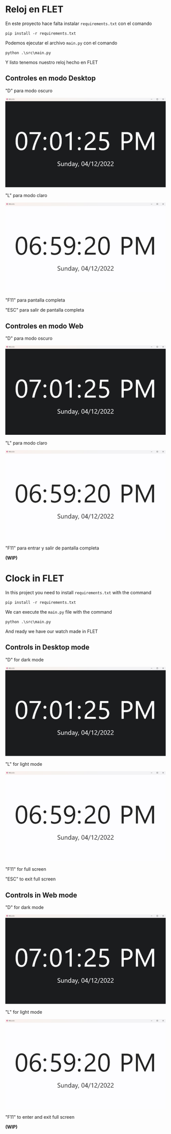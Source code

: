 # Reloj en FLET

En este proyecto hace falta instalar ```requirements.txt```
con el comando

```shell
pip install -r requirements.txt
```

Podemos ejecutar el archivo ```main.py``` con el comando
```shell
python .\src\main.py
```
Y listo tenemos nuestro reloj hecho en FLET

## Controles en modo Desktop

"D" para modo oscuro

![Modo oscuro](\images\modo_oscuro.jpg)
 
"L" para modo claro

![Modo claro](\images\modo_claro.jpg)

 
"F11" para pantalla completa

"ESC" para salir de pantalla completa

## Controles en modo Web

"D" para modo oscuro

![Modo oscuro](\images\modo_oscuro.jpg)
 
"L" para modo claro

![Modo claro](\images\modo_claro.jpg)

 
"F11" para entrar y salir de pantalla completa

**(WIP)**

# Clock in FLET

In this project you need to install ```requirements.txt```
with the command

```shell
pip install -r requirements.txt
```

We can execute the ```main.py``` file with the command
```shell
python .\src\main.py
```
And ready we have our watch made in FLET

## Controls in Desktop mode

"D" for dark mode

![Dark Mode](\images\modo_oscuro.jpg)
 
"L" for light mode

![Light Mode](\images\modo_claro.jpg)

 
"F11" for full screen

"ESC" to exit full screen

## Controls in Web mode

"D" for dark mode

![Dark Mode](\images\modo_oscuro.jpg)
 
"L" for light mode

![Light Mode](\images\modo_claro.jpg)

 
"F11" to enter and exit full screen

**(WIP)**
